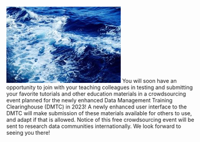 ![waves-1215449_1280_small.jpg](/images/waves-1215449_1280_small.jpg) You will soon have an opportunity to join with your teaching colleagues in testing and submitting your favorite tutorials and other education materials in a crowdsourcing event planned for the newly enhanced Data Management Training Clearinghouse (DMTC) in 2023!  A newly enhanced user interface to the DMTC will make submission of these materials available for others to use, and adapt if that is allowed.  Notice of this free crowdsourcing event will be sent to research data communities internationally.  We look forward to seeing you there!
